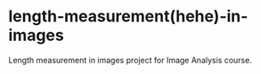 # length-measurement(hehe)-in-images
Length measurement in images project for Image Analysis course.
